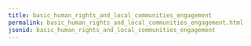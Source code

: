 ```yaml
---
title: basic_human_rights_and_local_communities_engagement
permalink: basic_human_rights_and_local_communities_engagement.html
jsonid: basic_human_rights_and_local_communities_engagement
---
```

